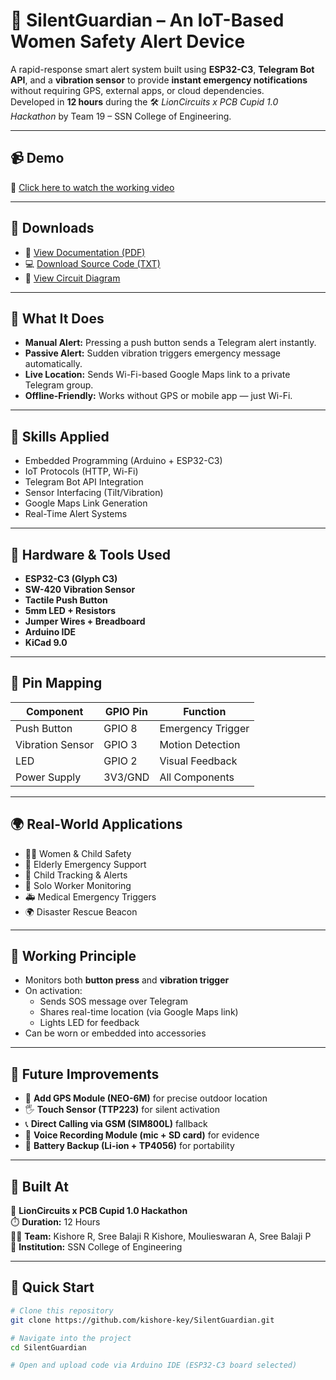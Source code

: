 # 🔐 SilentGuardian – An IoT-Based Women Safety Alert Device

A rapid-response smart alert system built using **ESP32-C3**, **Telegram Bot API**, and a **vibration sensor** to provide **instant emergency notifications** without requiring GPS, external apps, or cloud dependencies.  
Developed in **12 hours** during the 🛠️ *LionCircuits x PCB Cupid 1.0 Hackathon* by Team 19 – SSN College of Engineering.

---

## 📹 Demo

🎥 [Click here to watch the working video](https://drive.google.com/your-demo-video-link)

---

## 📄 Downloads

- 📘 [View Documentation (PDF)](https://drive.google.com/your-documentation-link)
- 💻 [Download Source Code (TXT)](https://drive.google.com/your-code-file-link)
- 🔧 [View Circuit Diagram](https://drive.google.com/your-circuit-diagram-link)

---

## 🚨 What It Does

- **Manual Alert:** Pressing a push button sends a Telegram alert instantly.
- **Passive Alert:** Sudden vibration triggers emergency message automatically.
- **Live Location:** Sends Wi-Fi-based Google Maps link to a private Telegram group.
- **Offline-Friendly:** Works without GPS or mobile app — just Wi-Fi.

---

## 🧠 Skills Applied

- Embedded Programming (Arduino + ESP32-C3)
- IoT Protocols (HTTP, Wi-Fi)
- Telegram Bot API Integration
- Sensor Interfacing (Tilt/Vibration)
- Google Maps Link Generation
- Real-Time Alert Systems

---

## 🧰 Hardware & Tools Used

- **ESP32-C3 (Glyph C3)**
- **SW-420 Vibration Sensor**
- **Tactile Push Button**
- **5mm LED + Resistors**
- **Jumper Wires + Breadboard**
- **Arduino IDE**
- **KiCad 9.0**

---

## 🔗 Pin Mapping

| Component        | GPIO Pin | Function               |
|------------------|----------|------------------------|
| Push Button      | GPIO 8   | Emergency Trigger      |
| Vibration Sensor | GPIO 3   | Motion Detection       |
| LED              | GPIO 2   | Visual Feedback        |
| Power Supply     | 3V3/GND  | All Components         |

---

## 🌍 Real-World Applications

- 👩‍🦰 Women & Child Safety
- 🧓 Elderly Emergency Support
- 🧒 Child Tracking & Alerts
- 🧭 Solo Worker Monitoring
- 🚑 Medical Emergency Triggers
- 🌍 Disaster Rescue Beacon

---

## 🧪 Working Principle

- Monitors both **button press** and **vibration trigger**
- On activation:
  - Sends SOS message over Telegram
  - Shares real-time location (via Google Maps link)
  - Lights LED for feedback
- Can be worn or embedded into accessories

---

## 📌 Future Improvements

- 📍 **Add GPS Module (NEO-6M)** for precise outdoor location
- 🖐️ **Touch Sensor (TTP223)** for silent activation
- 📞 **Direct Calling via GSM (SIM800L)** fallback
- 🎤 **Voice Recording Module (mic + SD card)** for evidence
- 🔋 **Battery Backup (Li-ion + TP4056)** for portability

---

## 🚀 Built At

🎯 **LionCircuits x PCB Cupid 1.0 Hackathon**  
⏱️ **Duration:** 12 Hours  
👨‍💻 **Team:** Kishore R, Sree Balaji R Kishore, Moulieswaran A, Sree Balaji P  
🏫 **Institution:** SSN College of Engineering

---

## 🔗 Quick Start

```bash
# Clone this repository
git clone https://github.com/kishore-key/SilentGuardian.git

# Navigate into the project
cd SilentGuardian

# Open and upload code via Arduino IDE (ESP32-C3 board selected)
